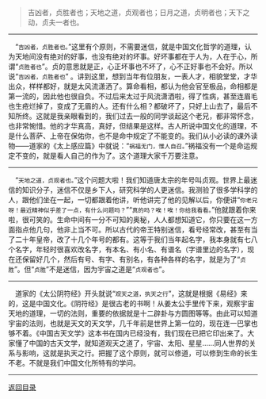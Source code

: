 > 吉凶者，贞胜者也；天地之道，贞观者也；日月之道，贞明者也；天下之动，贞夫一者也。
___
&emsp;“``吉凶者，贞胜者也。``”这里有个原则，不需要迷信，就是中国文化哲学的道理，认为天地间没有绝对的好事，也没有绝对的坏事。好坏事都在于人为，人在于心，所谓“``贞胜者也``”。贞的意思就是正，心正坏事也不坏了，心不正好事也不会好。所以说“``吉凶者，贞胜者也``” 。讲到这里，想到当年有位朋友，一表人才，相貌堂堂，才华出众，样样都好，就是太风流潇洒了。算命看相，都认为他会官至极品，命相都是第一流的，因此他也很自负。不过后来太过于风流潇洒啦，得了性病，甚至连眉毛也生疮烂掉了，变成了无眉的人。还有什么相？都破坏了，只好上山去了，最后不知所终。这就是我亲眼看到的，我们过去一般的同学谈起这个老兄，都非常怀念，也非常惋惜。他的才华真高，真好，但结果是这样。古人所说中国文化的道理，不是什么菩萨、上帝在保佑你，也不是命中规定了不能变的。我们从小必读的课外读物——道家的《太上感应篇》中就说：“``祸福无门，惟人自召。``”祸福没有一个是命运规定不变的，就是看人自己的作为了。这个道理大家千万要注意。
___
&emsp;“``天地之道，贞观者也。``”这个问题大啦！我们知道唐太宗的年号叫贞观。世界上最迷信的知识分子，迷信不仅是乡下人，研究科学的人更迷信。我测验了很多学科学的人，跟他们坐在一起，一切都跟着他讲，听他讲完了他的见解以后，你便讲“``你老兄呀！最近精神似乎差了一点，有什么问题吗？``”“``真的吗？唉！唉！你给我看看。``”他就跟着你来啦，很可笑的。生命中间有一分不可知的奥秘，人人都想知道它，你只要在这一方面指点他几句，他非上当不可。所以古代的帝王特别迷信，看号经常改，甚至有当了二十年皇帝，改了十几个年号的都有。这等于我们当年起名字，我本身就有七八个名字，年轻时很喜欢改名字，有本名、有小名、有谱名（字谱里边的名字），现在还保留好几个，然后有号、有字、有别名，有各种各样的名字，就是为了“``贞胜``”。但“``贞胜``”不是迷信，因为宇宙之道是“``贞观者也``”。
___
&emsp;道家的《太公阴符经》开头就说“``观天之道，执天之行``”，这就是根据《易经》来的，这是中国文化。《阴符经》是很古老的书啊！从姜太公手里传下来，观察宇宙天地的道理，一切的法则，重要的依据就是十二辟卦与方圆图等等。由此可以知道宇宙的法则，也就是天文的天文学，几千年前是世界上第一位的，现在连一巴掌也够不着。《中国古天文学》这本书在国内已经没有，我们现在已把它印出来了。大家懂了中国的古天文学，就知道观天之道了，宇宙、太阳、星星……同人世界的关系与影响，这就是执天之行。把握了这个原则，就可以修道，可以修到生命的长生不老。不就是我们中国文化所特有的学问。
___
[返回目录](../../master/README.md#目录)
